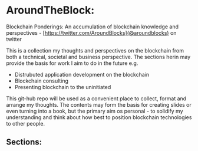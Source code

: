 # AroundTheBlock:
Blockchain Ponderings: An accumulation of blockchain knowledge and perspectives - [https://twitter.com/AroundBlocks](@aroundblocks) on twitter

This is a collection my thoughts and perspectives on the blockchain from both a technical, societal and business perspective.  The sections herin may provide the basis for work I aim to do in the future e.g. 

* Distrubuted application development on the blockchain
* Blockchain consulting
* Presenting blockchain to the uninitiated

This git-hub repo will be used as a convenient place to collect, format and arrange my thoughts.  The contents may form the basis for creating slides or even turning into a book, but the primary aim os personal - to solidify my understanding and think about how best to position blockchain technologies to other people.

## Sections:

